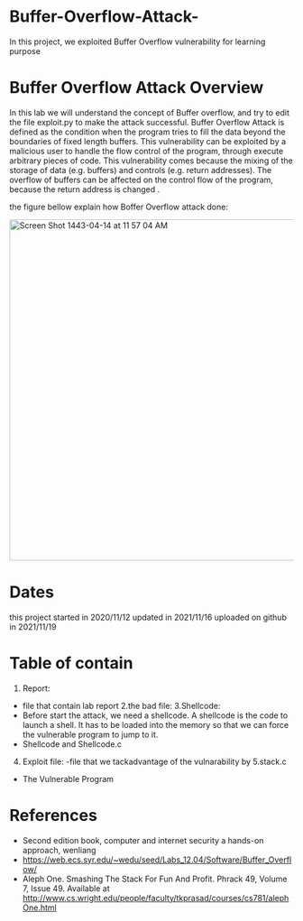 # Buffer-Overflow-Attack-
In this project, we exploited Buffer Overflow vulnerability for learning purpose 


# Buffer Overflow Attack Overview
In this lab we will understand the concept of Buffer overflow, and try to edit the file exploit.py to make the attack successful. Buffer Overflow Attack is defined as the condition when the program tries to fill the data beyond the boundaries of fixed length buffers. This vulnerability can be exploited by a malicious user to handle the flow control of the program, through execute arbitrary pieces of code. This vulnerability comes because the mixing of the storage of data (e.g. buffers) and controls (e.g. return addresses). The overflow of buffers can be affected on the control flow of the program, because the return address is changed .

the figure bellow explain how Boffer Overflow attack done:

<img width="605" alt="Screen Shot 1443-04-14 at 11 57 04 AM" src="https://user-images.githubusercontent.com/52821798/142595432-4c17ac03-ed58-4cf0-af51-29ddebd23b7b.png">

# Dates
this project started in 2020/11/12
updated in 2021/11/16
uploaded on github in 2021/11/19

# Table of contain
1. Report:
- file that contain lab report
2.the bad file:
3.Shellcode: 
- Before start the attack, we need a shellcode. A shellcode is the code to launch a shell. It has to be loaded into the memory so that we can force the vulnerable program to jump to it. 
- Shellcode and Shellcode.c
4. Exploit file:
-file that we tackadvantage of the vulnarability by
5.stack.c
- The Vulnerable Program

# References
- Second edition book, computer and internet security a hands-on approach, wenliang
- https://web.ecs.syr.edu/~wedu/seed/Labs_12.04/Software/Buffer_Overflow/
-  Aleph One. Smashing The Stack For Fun And Profit. Phrack 49, Volume 7, Issue 49. Available at http://www.cs.wright.edu/people/faculty/tkprasad/courses/cs781/alephOne.html

